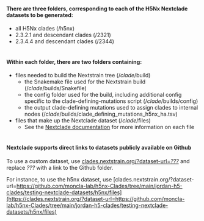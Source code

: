 #### There are three folders, corresponding to each of the H5Nx Nextclade datasets to be generated:
- all H5Nx clades (/h5nx)
- 2.3.2.1 and descendant clades (/2321)
- 2.3.4.4 and descendant clades (/2344)
<br></br>
#### Within each folder, there are two folders containing:
- files needed to build the Nextstrain tree (/_clade_/build)
  - the Snakemake file used for the Nextstrain build (/_clade_/builds/Snakefile)
  - the config folder used for the build, including additional config specific to the clade-defining-mutations script (/_clade_/builds/config)
  - the output clade-defining mutations used to assign clades to internal nodes (/_clade_/builds/clade_defining_mutations_h5nx_ha.tsv)
- files that make up the Nextclade dataset (/_clade_/files)
  - See the [Nextclade documentation](https://docs.nextstrain.org/projects/nextclade/en/stable/user/datasets.html) for more information on each file
<br></br>
#### Nextclade supports direct links to datasets publicly available on Github
To use a custom dataset, use [clades.nextstrain.org/?dataset-url=_???_](https://clades.nextstrain.org/?dataset-url=???) and replace _???_ with a link to the Github folder.

For instance, to use the h5nx dataset, use [clades.nextstrain.org/?dataset-url=https://github.com/moncla-lab/h5nx-Clades/tree/main/jordan-h5-clades/testing-nextclade-datasets/h5nx/files](https://clades.nextstrain.org/?dataset-url=https://github.com/moncla-lab/h5nx-Clades/tree/main/jordan-h5-clades/testing-nextclade-datasets/h5nx/files)
